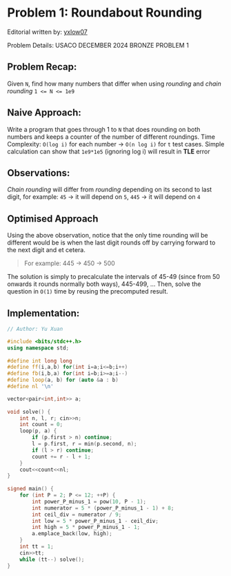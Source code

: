 # Problem 1: Roundabout Rounding

Editorial written by: [yxlow07](https://github.com/yxlow07/)

Problem Details: USACO DECEMBER 2024 BRONZE PROBLEM 1

## Problem Recap:

Given `N`, find how many numbers that differ when using *rounding* and *chain rounding* `1 <= N <= 1e9`

## Naive Approach:

Write a program that goes through 1 to `N` that does rounding on both numbers and keeps a counter of the number of different roundings.
Time Complexity: `O(log i)` for each number -> `O(n log i)` for `t` test cases.
Simple calculation can show that `1e9*1e5` (ignoring log i) will result in **TLE** error

## Observations:

*Chain rounding* will differ from *rounding* depending on its second to last digit, for example: `45` -> it will depend on `5`, `445` -> it will depend on `4`

## Optimised Approach

Using the above observation, notice that the only time rounding will be different would be is when the last digit rounds off by carrying forward to the next digit and et cetera.

> For example: 445 -> 450 -> 500

The solution is simply to precalculate the intervals of 45-49 (since from 50 onwards it rounds normally both ways), 445-499, ... Then, solve the question in `O(1)` time by reusing the precomputed result.

## Implementation:

```cpp
// Author: Yu Xuan  

#include <bits/stdc++.h>  
using namespace std;  
  
#define int long long  
#define ff(i,a,b) for(int i=a;i<=b;i++)  
#define fb(i,b,a) for(int i=b;i>=a;i--)  
#define loop(a, b) for (auto &a : b)  
#define nl '\n'  

vector<pair<int,int>> a;  
  
void solve() {  
    int n, l, r; cin>>n;  
    int count = 0;  
    loop(p, a) {  
        if (p.first > n) continue;  
        l = p.first, r = min(p.second, n);  
        if (l > r) continue;  
        count += r - l + 1;  
    }  
    cout<<count<<nl;  
}  
  
signed main() {  
    for (int P = 2; P <= 12; ++P) {  
        int power_P_minus_1 = pow(10, P - 1);  
        int numerator = 5 * (power_P_minus_1 - 1) + 8;  
        int ceil_div = numerator / 9;  
        int low = 5 * power_P_minus_1 - ceil_div;  
        int high = 5 * power_P_minus_1 - 1;  
        a.emplace_back(low, high);  
    }  
    int tt = 1;   
    cin>>tt;  
    while (tt--) solve();  
}
```
